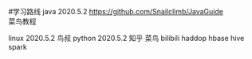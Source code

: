 #学习路线
java 2020.5.2
    https://github.com/Snailclimb/JavaGuide  
    菜鸟教程

linux 2020.5.2
    鸟叔
python 2020.5.2
    知乎
    菜鸟
    bilibili
haddop
hbase
hive
spark
